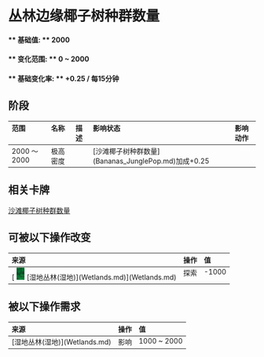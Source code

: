 # 丛林边缘椰子树种群数量  
#### ** 基础值: ** 2000   
#### ** 变化范围: ** 0 ~ 2000  
#### ** 基础变化率: ** +0.25 / 每15分钟   
## 阶段  
<table class="table table-bordered"><thead><tr ><th  style="text-align:left;vertical-align:top;" >范围</th><th  style="text-align:left;vertical-align:top;" >名称</th><th  style="text-align:left;vertical-align:top;" >描述</th><th  style="text-align:left;vertical-align:top;" >影响状态</th><th  style="text-align:left;vertical-align:top;" >影响动作</th></tr></thead><tr ><td  style="text-align:left;vertical-align:top;" >2000 ～ 2000</td><td  style="text-align:left;vertical-align:top;" >极高密度</td><td  style="text-align:left;vertical-align:top;" ></td><td  style="text-align:left;vertical-align:top;" >[沙滩椰子树种群数量](Bananas_JunglePop.md)加成+0.25</td><td  style="text-align:left;vertical-align:top;" ></td></tr></tbody></table>  
  
## 相关卡牌  
[沙滩椰子树种群数量](Bananas_JunglePop.md)  
## 可被以下操作改变  
<table class="table table-bordered"><thead><tr ><th  style="text-align:left;vertical-align:top;" >来源</th><th  style="text-align:left;vertical-align:top;" >操作</th><th  style="text-align:left;vertical-align:top;" >值</th></tr></thead><tr ><td  style="text-align:left;vertical-align:top;" >[<div style="width:25px;display:inline-block;text-align:center"><img decoding="async" src="Sprite/Wetlands.png" href="a.md" style="max-width:25px;max-height:25px;"></div>[湿地丛林(湿地)](Wetlands.md)](Wetlands.md)</td><td  style="text-align:left;vertical-align:top;" >探索</td><td  style="text-align:left;vertical-align:top;" >-1000</td></tr></tbody></table>  
  
## 被以下操作需求  
<table class="table table-bordered"><thead><tr ><th  style="text-align:left;vertical-align:top;" >来源</th><th  style="text-align:left;vertical-align:top;" >操作</th><th  style="text-align:left;vertical-align:top;" >值</th></tr></thead><tr ><td  style="text-align:left;vertical-align:top;" >[湿地丛林(湿地)](Wetlands.md)</td><td  style="text-align:left;vertical-align:top;" >影响</td><td  style="text-align:left;vertical-align:top;" >1000 ~ 2000</td></tr></tbody></table>  
  


<script>document.title="丛林边缘椰子树种群数量 - 卡牌生存百科 Card Survival Wiki";</script>